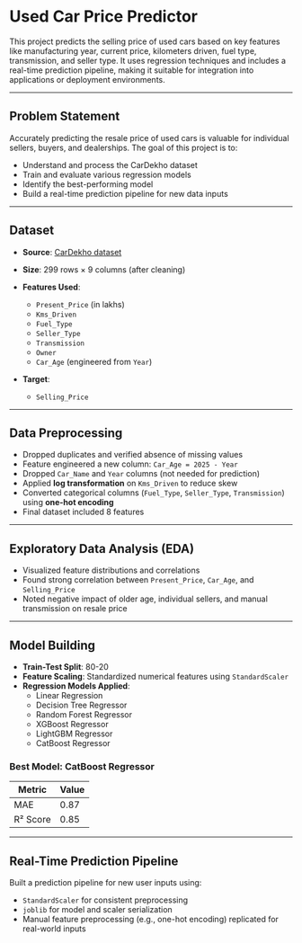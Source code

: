 # Used Car Price Predictor

This project predicts the selling price of used cars based on key features like manufacturing year, current price, kilometers driven, fuel type, transmission, and seller type. It uses regression techniques and includes a real-time prediction pipeline, making it suitable for integration into applications or deployment environments.

---

## Problem Statement

Accurately predicting the resale price of used cars is valuable for individual sellers, buyers, and dealerships. The goal of this project is to:

- Understand and process the CarDekho dataset
- Train and evaluate various regression models
- Identify the best-performing model
- Build a real-time prediction pipeline for new data inputs

---

## Dataset

- **Source**: [CarDekho dataset](https://www.kaggle.com/datasets/nehalbirla/vehicle-dataset-from-cardekho?select=car+data.csv)
- **Size**: 299 rows × 9 columns (after cleaning)
- **Features Used**:
  - `Present_Price` (in lakhs)
  - `Kms_Driven`
  - `Fuel_Type`
  - `Seller_Type`
  - `Transmission`
  - `Owner`
  - `Car_Age` (engineered from `Year`)

- **Target**:
  - `Selling_Price`

---

## Data Preprocessing

- Dropped duplicates and verified absence of missing values
- Feature engineered a new column: `Car_Age = 2025 - Year`
- Dropped `Car_Name` and `Year` columns (not needed for prediction)
- Applied **log transformation** on `Kms_Driven` to reduce skew
- Converted categorical columns (`Fuel_Type`, `Seller_Type`, `Transmission`) using **one-hot encoding**
- Final dataset included 8 features

---

## Exploratory Data Analysis (EDA)

- Visualized feature distributions and correlations
- Found strong correlation between `Present_Price`, `Car_Age`, and `Selling_Price`
- Noted negative impact of older age, individual sellers, and manual transmission on resale price

---

## Model Building

- **Train-Test Split**: 80-20
- **Feature Scaling**: Standardized numerical features using `StandardScaler`
- **Regression Models Applied**:
  - Linear Regression
  - Decision Tree Regressor
  - Random Forest Regressor
  - XGBoost Regressor
  - LightGBM Regressor
  - CatBoost Regressor

### Best Model: **CatBoost Regressor**

| Metric      | Value  |
|-------------|--------|
| MAE         | 0.87   |
| R² Score    | 0.85   |

---

## Real-Time Prediction Pipeline

Built a prediction pipeline for new user inputs using:

- `StandardScaler` for consistent preprocessing
- `joblib` for model and scaler serialization
- Manual feature preprocessing (e.g., one-hot encoding) replicated for real-world inputs

